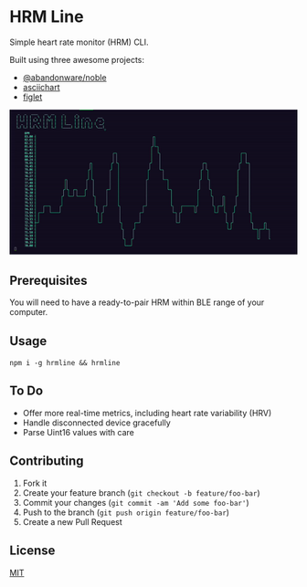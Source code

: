 HRM Line
===

Simple heart rate monitor (HRM) CLI.

Built using three awesome projects:
- [@abandonware/noble](https://github.com/abandonware/noble) 
- [asciichart](https://github.com/kroitor/asciichart)
- [figlet](https://github.com/patorjk/figlet.js)

![HRM Line Screen Recording](hrmline_screen_recording.gif)

## Prerequisites
You will need to have a ready-to-pair HRM within BLE range of your computer.

## Usage
```
npm i -g hrmline && hrmline
```

## To Do
- Offer more real-time metrics, including heart rate variability (HRV)
- Handle disconnected device gracefully
- Parse Uint16 values with care

## Contributing
1. Fork it
2. Create your feature branch (`git checkout -b feature/foo-bar`)
3. Commit your changes (`git commit -am 'Add some foo-bar'`)
4. Push to the branch (`git push origin feature/foo-bar`)
5. Create a new Pull Request

## License
[MIT](https://choosealicense.com/licenses/mit/)

